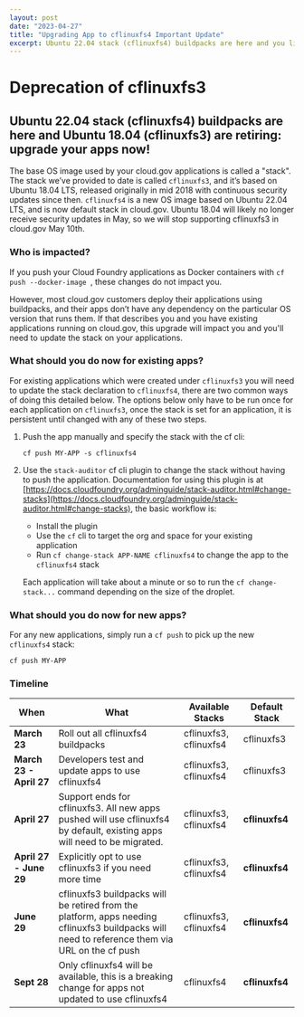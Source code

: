 ```yaml
---
layout: post
date: "2023-04-27"
title: "Upgrading App to cflinuxfs4 Important Update" 
excerpt: Ubuntu 22.04 stack (cflinuxfs4) buildpacks are here and you likely need to upgrade your existing apps to use the new stack!
---
```


# Deprecation of cflinuxfs3

## Ubuntu 22.04 stack (cflinuxfs4) buildpacks are here and Ubuntu 18.04 (cflinuxfs3) are retiring: upgrade your apps now!


The base OS image used by your cloud.gov applications is called a "stack". The stack we’ve provided to date is called `cflinuxfs3`, and it’s based on Ubuntu 18.04 LTS, released originally in mid 2018 with continuous security updates since then. `cflinuxfs4` is a new OS image based on Ubuntu 22.04 LTS, and is now default stack in cloud.gov. Ubuntu 18.04 will likely no longer receive security updates in May, so we will stop supporting cflinuxfs3 in cloud.gov May 10th.

### Who is impacted?

If you push your Cloud Foundry applications as Docker containers with `cf push --docker-image `, these changes do not impact you.

However, most cloud.gov customers deploy their applications using buildpacks, and their apps don’t have any dependency on the particular OS version that runs them. If that describes you and you have existing applications running on cloud.gov, this upgrade will impact you and you'll need to update the stack on your applications.


### What should you do now for existing apps?


For existing applications which were created under `cflinuxfs3` you will need to update the stack declaration to `cflinuxfs4`, there are two common ways of doing this detailed below.  The options below only have to be run once for each application on `cflinuxfs3`, once the stack is set for an application, it is persistent until changed with any of these two steps. 

1. Push the app manually and specify the stack with the cf cli:

   ```
   cf push MY-APP -s cflinuxfs4
   ```

2. Use the `stack-auditor` cf cli plugin to change the stack without having to push the application.  Documentation for using this plugin is at [https://docs.cloudfoundry.org/adminguide/stack-auditor.html#change-stacks](https://docs.cloudfoundry.org/adminguide/stack-auditor.html#change-stacks), the basic workflow is:

   - Install the plugin
   - Use the `cf` cli to target the org and space for your existing application
   - Run `cf change-stack APP-NAME cflinuxfs4` to change the app to the `cflinuxfs4` stack

   Each application will take about a minute or so to run the `cf change-stack...` command depending on the size of the droplet.  


### What should you do now for new apps?

For any new applications, simply run a `cf push` to pick up the new `cflinuxfs4` stack:

```
cf push MY-APP
```



### Timeline

| When | What | Available Stacks | Default Stack |
| ----------------|-------------|------------------|---------------|
| **March 23** | Roll out all cflinuxfs4 buildpacks | cflinuxfs3, cflinuxfs4 | cflinuxfs3
| **March 23 - April 27** | Developers test and update apps to use cflinuxfs4 | cflinuxfs3, cflinuxfs4 | cflinuxfs3
| **April 27** | Support ends for cflinuxfs3.  All new apps pushed will use cflinuxfs4 by default, existing apps will need to be migrated.  | cflinuxfs3, cflinuxfs4 | **cflinuxfs4**
| **April 27 - June 29** | Explicitly opt to use cflinuxfs3 if you need more time | cflinuxfs3, cflinuxfs4 | **cflinuxfs4**
| **June 29**  | cflinuxfs3 buildpacks will be retired from the platform, apps needing cflinuxfs3 buildpacks will need to reference them via URL on the cf push |  cflinuxfs3, cflinuxfs4 | **cflinuxfs4**
| **Sept 28** | Only cflinuxfs4 will be available, this is a breaking change for apps not updated to use cflinuxfs4 |  cflinuxfs4 | **cflinuxfs4**

